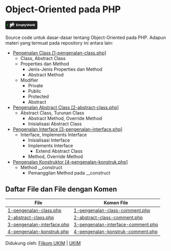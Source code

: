 # Object-Oriented pada PHP

<a href="https://emptywork.netlify.app">
  <img src="./assets/active.svg" width=100>
</a>

Source code untuk dasar-dasar tentang Object-Oriented pada PHP. Adapun materi yang termuat pada repository ini antara lain:
- <a href="./src/1-pengenalan-class.php">Pengenalan Class [1-pengenalan-class.php]</a>
  - Class, Abstract Class
  - Properties dan Method
    - Jenis-Jenis Properties dan Method
    - Abstract Method
  - Modifier
    - Private
    - Public
    - Protected
    - Abstract
- <a href="./src/2-abstract-class.php">Pengenalan Abstract Class [2-abstract-class.php]</a>
  - Abstract Class, Turunan Class
    - Abstract Method, Override Method
    - Inisialisasi Abstract Class
- <a href="./src/3-pengenalan-interface.php">Pengenalan Interface [3-pengenalan-interface.php]</a>
  - Interface, Implements Interface
    - Inisialisasi Interface
    - Implements Interface
      - Extend Abstract Class
    - Method, Override Method
- <a href="./src/4-pengenalan-konstruk.php">Pengenalan Konstruktor [4-pengenalan-konstruk.php]</a>
  - Method __construct
    - Pemanggilan Method pada __construct

## Daftar File dan File dengan Komen
|File|Komen File|
|---|---|
|<a href="./src/1-pengenalan-class.php">1-pengenalan-class.php</a>|<a href="./src/comment/1-pengenalan-class-comment.php">1-pengenalan-class-comment.php</a>|
|<a href="./src/2-abstract-class.php">2-abstract-class.php</a>|<a href="./src/comment/2-abstract-class-comment.php">2-abstract-class-comment.php</a>|
|<a href="./src/3-pengenalan-interface.php">3-pengenalan-interface.php</a>|<a href="./src/comment/3-pengenalan-interface-comment.php">3-pengenalan-interface-comment.php</a>|
|<a href="./src/4-pengenalan-konstruk.php">4-pengenalan-konstruk.php</a>|<a href="./src/comment/4-pengenalan-konstruk-comment.php">4-pengenalan-konstruk-comment.php</a>|

Didukung oleh:
<a href="https://filkom.ukim.ac.id">Filkom UKIM</a> | <a href="https://ukim.ac.id">UKIM</a>